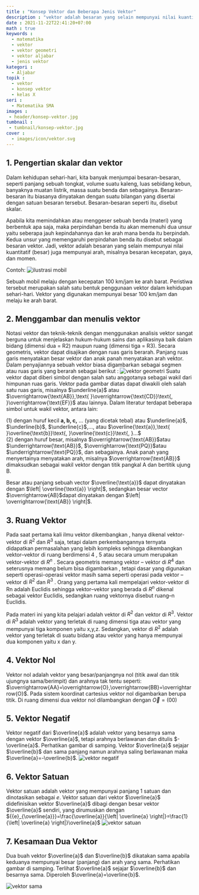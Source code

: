 ```yaml
---
title : "Konsep Vektor dan Beberapa Jenis Vektor"
description : "vektor adalah besaran yang selain mempunyai nilai kuantitatif (besar) juga mempunyai arah, misalnya besaran kecepatan, gaya, dan momen"
date : 2021-11-22T22:41:20+07:00
math : true
keywords : 
  - matematika
  - vektor
  - vektor geometri
  - vektor aljabar
  - jenis vektor
kategori : 
  - Aljabar
topik :
  - vektor
  - konsep vektor
  - kelas X
seri : 
  - Matematika SMA
images : 
 - header/konsep-vektor.jpg
tumbnail : 
 - tumbnail/konsep-vektor.jpg
cover : 
  - images/icon/vektor.svg
---
```

## 1.	Pengertian skalar dan vektor

Dalam kehidupan sehari-hari, kita banyak menjumpai besaran-besaran, seperti panjang sebuah tongkat, volume suatu kaleng, luas sebidang kebun, banyaknya muatan listrik, massa suatu benda dan sebagainya. Besaran-besaran itu biasanya dinyatakan dengan suatu bilangan yang disertai dengan satuan besaran tersebut. Besaran-besaran seperti itu, disebut skalar.

Apabila kita memindahkan atau menggeser sebuah benda (materi) yang berbentuk apa saja, maka perpindahan benda itu akan memenuhi dua unsur yaitu seberapa jauh kepindahannya dan ke arah mana benda itu berpindah. Kedua unsur yang memengaruhi perpindahan benda itu disebut sebagai besaran vektor. Jadi, vektor adalah besaran yang selain mempunyai nilai kuantitatif (besar) juga mempunyai arah, misalnya besaran kecepatan, gaya, dan momen.

Contoh:
 ![ilustrasi mobil](/images/matsma/vektor/m1.1.jpg)

Sebuah mobil melaju dengan kecepatan 100 km/jam ke arah barat. Peristiwa tersebut merupakan salah satu bentuk penggunaan vektor dalam kehidupan sehari-hari. Vektor yang digunakan mempunyai besar 100 km/jam dan melaju ke arah barat.
## 2.	Menggambar dan menulis vektor
Notasi vektor dan teknik-teknik dengan menggunakan analisis vektor sangat berguna untuk menjelaskan hukum-hukum sains dan aplikasinya baik dalam bidang (dimensi dua = R2) maupun ruang (dimensi tiga = R3). Secara geometris, vektor dapat disajikan dengan ruas garis berarah. Panjang ruas garis menyatakan besar vektor dan anak panah menyatakan arah vektor. Dalam penyajiannya sebuah vektor biasa digambarkan sebagai segmen atau ruas garis yang berarah sebagai berikut :
  ![vektor geometri](/images/matsma/vektor/m1.2.jpg)
Suatu vektor dapat diberi simbol dengan salah satu anggotanya sebagai wakil dari himpunan ruas garis. Vektor pada gambar diatas dapat diwakili oleh salah satu ruas garis, misalnya $\underline{a}$ atau $\overrightarrow{\text{AB}},\text{ }\overrightarrow{\text{CD}}\text{, }\overrightarrow{\text{EF}}$ atau lainnya. Dalam literatur terdapat beberapa simbol untuk wakil vektor, antara lain: 

  (1) dengan huruf kecil **a, b, c,** ... (yang dicetak tebal) atau $\underline{a}$, $\underline{b}$, $\underline{c}$,..., atau $\overline{\text{a}},\text{ }\overline{\text{b}}\text{, }\overline{\text{c}}\text{, }...$  
  (2) dengan huruf besar, misalnya $\overrightarrow{\text{AB}}$atau $\underrightarrow{\text{AB}}$, $\overrightarrow{\text{PQ}}$atau $\underrightarrow{\text{PQ}}$, dan sebagainya. Anak panah yang menyertainya menyatakan arah, misalnya $\overrightarrow{\text{AB}}$ dimaksudkan sebagai wakil vektor dengan titik pangkal A dan bertitik ujung B. 

Besar atau panjang sebuah vector $\overline{\text{a}}$ dapat dinyatakan dengan $\left| \overline{\text{a}} \right|$, sedangkan besar vector $\overrightarrow{AB}$dapat dinyatakan dengan $\left| \overrightarrow{\text{AB}} \right|$.

## 3.	Ruang Vektor
Pada saat pertama kali ilmu vektor dikembangkan , hanya dikenal vektor-vektor di ${{R}^{2}}$ dan ${{R}^{3}}$ saja, tetapi dalam perkembangannya ternyata didapatkan permasalahan  yang lebih kompleks  sehingga dikembangkan  vektor–vektor di ruang berdimensi 4 , 5  atau secara umum merupakan vektor-vektor di ${{R}^{n}}$ . Secara  geometris memang vektor – vektor di ${{R}^{4}}$ dan seterusnya memang belum bisa digambarkan , tetapi dasar yang digunakan seperti operasi-operasi vektor masih sama seperti operasi pada vektor – vektor di ${{R}^{2}}$ dan ${{R}^{3}}$ .  Orang yang pertama kali mempelajari vektor-vektor di Rn  adalah Euclidis sehingga vektor–vektor yang berada di ${{R}^{n}}$ dikenal sebagai vektor Euclidis, sedangkan ruang vektornya disebut ruang–n Euclidis. 

Pada materi ini yang kita pelajari adalah vektor di ${{R}^{2}}$ dan vektor di ${{R}^{3}}$. Vektor di ${{R}^{3}}$ adalah vektor yang terletak di ruang dimensi tiga atau vektor yang mempunyai tiga komponen yaitu x,y,z. Sedangkan, vektor di ${{R}^{2}}$ adalah vektor yang terletak di suatu bidang atau vektor yang hanya mempunyai dua komponen yaitu x dan y.

## 4.	Vektor Nol
Vektor nol adalah vektor yang besar/panjangnya nol (titik awal dan titik ujungnya sama/berimpit) dan arahnya tak tentu seperti: $\overrightarrow{AA}=\overrightarrow{O},\overrightarrow{BB}=\overrightarrow{O}$. Pada sistem koordinat cartesius vektor nol digambarkan berupa titik. Di ruang dimensi dua vektor nol dilambangkan dengan $\overrightarrow{O}=\left(  0 0 \right)$

## 5.	Vektor Negatif
Vektor negatif dari $\overline{a}$ adalah vektor yang besarnya sama dengan vektor $\overline{a}$, tetapi arahnya berlawanan dan ditulis $-\overline{a}$. Perhatikan gambar di samping. Vektor $\overline{a}$ sejajar $\overline{b}$ dan sama panjang namun arahnya saling berlawanan maka $\overline{a}=-\overline{b}$.
![vektor negatif](/images/matsma/vektor/m1.3.jpg)


## 6.	Vektor Satuan
Vektor satuan adalah vektor yang mempunyai panjang 1 satuan dan dinotasikan sebagai $e$. Vektor satuan dari vektor $\overline{a}$ didefinisikan vektor $\overline{a}$ dibagi dengan besar vektor $\overline{a}$ sendiri, yang dirumuskan dengan ${{e}_{\overline{a}}}=\frac{\overline{a}}{\left| \overline{a} \right|}=\frac{1}{\left| \overline{a} \right|}\overline{a}$
![vektor satuan](/images/matsma/vektor/m1.4.jpg)

## 7.	Kesamaan Dua Vektor
Dua buah vektor $\overline{a}$ dan $\overline{b}$ dikatakan sama apabila keduanya mempunyai besar (panjang) dan arah yang sama. Perhatikan gambar di samping. Terlihat $\overline{a}$ sejajar $\overline{b}$ dan besarnya sama. Diperoleh $\overline{a}=\overline{b}$.

![vektor sama](/images/matsma/vektor/m1.5.jpg)
